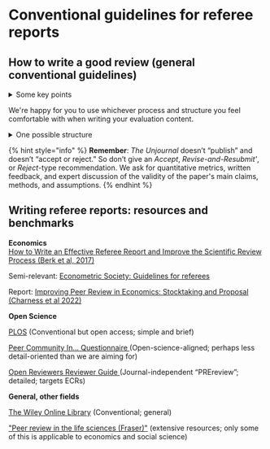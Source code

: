 # Conventional guidelines for referee reports

## **How to write a good review (general conventional guidelines)**

<details>

<summary>Some key points</summary>

* Cite evidence and reference specific parts of the research when giving feedback.
* Justify your critiques and claims in a reasoning-transparent way, rather than merely ‘"passing judgment." Avoid comments like "this does not pass the smell test".&#x20;
* Provide specific, actionable feedback to the author where possible.
* Try to restate the authors’ arguments, clearly presenting the most reasonable interpretation of what they have written. See [steelmanning](https://www.lesswrong.com/tag/steelmanning).
* Be collegial and encouraging, but also rigorous. Criticize and question specific parts of the research without suggesting criticism of the _researchers themselves._

</details>

We're happy for you to use whichever process and structure you feel comfortable with when writing your evaluation content.

<details>

<summary>One possible structure</summary>

_Core_

1. _Briefly_ summarize the work in context&#x20;
2. Highlight positive aspects of the paper and its strengths and contributions, considered in the context of existing research.
3. _Most importantly:_ Identify and assess the paper's most important and impactful claim(s). Are these supported by the evidence provided? Are the assumptions reasonable? Are the authors using appropriate methods?&#x20;
4. Note major limitations and potential ways the work could be improved; where possible, reference methodological literature and discussion and work that models what you are suggesting.

_Optional/desirable_

* Offer suggestions for increasing the impact of the work, for incorporating the work into global priorities research and impact evaluations, and for supporting and enhancing future work.
* Discuss minor flaws and their potential revisions.
* Desirable: formal ['claim identification and assessment'](https://docs.google.com/document/d/1mBkAmCVomcUt0Ks7hsxShTsjAbx3WVtFfMCnasGQxns/edit#heading=h.ljcrdyqus3l8)



Please _don't_ spend time copyediting the work. If you like, you can give a few specific suggestions and then suggest that the author look to make other changes along these lines.

</details>

{% hint style="info" %}
**Remember**: _The Unjournal_ doesn’t “publish” and doesn’t “accept or reject.” So don’t give an _Accept_, _Revise-and-Resubmit'_, or _Reject_-type recommendation. We ask for quantitative metrics, written feedback, and expert discussion of the validity of the paper's main claims, methods, and assumptions.
{% endhint %}

## Writing referee reports: resources and benchmarks

**Economics**\
[How to Write an Effective Referee Report and Improve the Scientific Review Process (Berk et al, 2017)](https://pubs.aeaweb.org/doi/pdfplus/10.1257/jep.31.1.231)

Semi-relevant: [Econometric Society: Guidelines for referees](https://www.econometricsociety.org/publications/econometrica/guidelines-referees)

Report: [Improving Peer Review in Economics: Stocktaking and Proposal (Charness et al 2022)](https://evalresearch.weebly.com/uploads/1/3/3/4/133478410/improving\_peer\_review\_in\_economics\_-\_charness\_et\_al..pdf)



**Open Science**

[PLOS](https://plos.org/resource/how-to-write-a-peer-review/) (Conventional but open access; simple and brief)

[Peer Community In... Questionnaire ](https://peercommunityin.org/2022/05/20/questionnaire-for-reviewers/)(Open-science-aligned; perhaps less detail-oriented than we are aiming for)

[Open Reviewers Reviewer Guide ](https://zenodo.org/record/5484087)(Journal-independent “PREreview”; detailed; targets ECRs)



**General, other fields**

[The Wiley Online Library](https://authorservices.wiley.com/Reviewers/journal-reviewers/how-to-perform-a-peer-review/step-by-step-guide-to-reviewing-a-manuscript.html) (Conventional; general)

["Peer review in the life sciences (Fraser)"](https://fraserlab.com/peer\_review/) (extensive resources;  only some of this is applicable to economics and social science)

